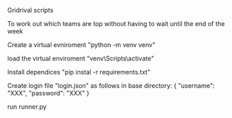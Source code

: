 Gridrival scripts

To work out which teams are top without having to wait until the end of the week

Create a virtual evniroment "python -m venv venv"

load the virtual enviroment "venv\Scripts\activate"

Install dependices "pip instal -r requirements.txt"

Create login file "login.json" as follows in base directory:
{
    "username": "XXX",
    "password": "XXX"
}

run runner.py

